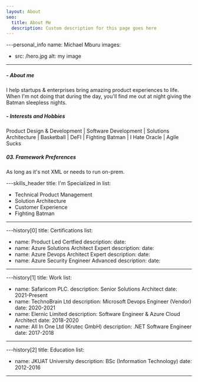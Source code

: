 ```yaml
---
layout: About
seo:
  title: About Me
  description: Custom description for this page goes here
---
```




---personal_info
name: Michael Mburu
images:
  - src: /hero.jpg
    alt: my image
---
##### <span>- </span> About me

I help startups & enterprises bring amazing product experiences to life. When I'm not doing that during the day, you'll find me out at night giving the Batman sleepless nights. 

##### <span>- </span> Interests and Hobbies

Product Design & Development | Software Development | Solutions Architecture | Basketball | DeFI | Fighting Batman | I Hate Oracle | Agile Sucks

##### <span>03.</span> Framework Preferences

As long as it's not XML or needs to run on-prem. 



---skills_header
title: I'm Specialized in
list:
  - Technical Product Management
  - Solution Architecture
  - Customer Experience
  - Fighting Batman
---

---history[0]
title: Certifications
list:
  - name: Product Led Certfied
    description: 
    date: 
  - name: Azure Solutions Architect Expert
    description: 
    date: 
  - name: Azure Devops Architect Expert
    description: 
    date: 
  - name: Azure Security Engineer Advanced
    description: 
    date: 
---

---history[1]
title: Work
list:
  - name: Safaricom PLC.
    description: Senior Solutions Architect
    date: 2021-Present
  - name: TechnoBrain Ltd
    description: Microsoft Devops Engineer (Vendor)
    date: 2020-2021
  - name: Elernic Limited
    description: Software Engineer & Azure Cloud Architect
    date: 2018-2020
  - name: All In One Ltd (Krutec GmbH)
    description: .NET Software Engineer
    date: 2017-2018
---



---history[2]
title: Education
list:
  - name: JKUAT University
    description: BSc (Information Technology)
    date: 2012-2016
---